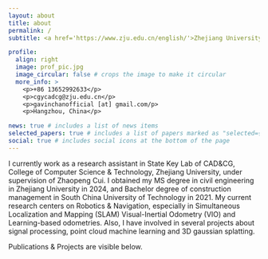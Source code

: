 ```yaml
---
layout: about
title: about
permalink: /
subtitle: <a href='https://www.zju.edu.cn/english/'>Zhejiang University</a>, College of Computer Science and Technology.

profile:
  align: right
  image: prof_pic.jpg
  image_circular: false # crops the image to make it circular
  more_info: >
    <p>+86 13652992633</p>
    <p>cgycadcg@zju.edu.cn</p>
    <p>gavinchanofficial [at] gmail.com/p>
    <p>Hangzhou, China</p>

news: true # includes a list of news items
selected_papers: true # includes a list of papers marked as "selected={true}"
social: true # includes social icons at the bottom of the page
---
```


I currently work as a research assistant in State Key Lab of CAD&CG, College of Computer Science & Technology, Zhejiang University, under supervision of Zhaopeng Cui. I obtained my MS degree in civil engineering in Zhejiang University in 2024, and Bachelor degree of construction management in South China University of Technology in 2021.
My current research centers on Robotics & Navigation, especially in Simultaneous Localization and Mapping (SLAM) Visual-Inertial Odometry (VIO) and Learning-based odometries. Also, I have involved in several projects about signal processing, point cloud machine learning and 3D gaussian splatting.

Publications & Projects are visible below.

<!-- Write your biography here. Tell the world about yourself. Link to your favorite [subreddit](http://reddit.com). You can put a picture in, too. The code is already in, just name your picture `prof_pic.jpg` and put it in the `img/` folder.

Put your address / P.O. box / other info right below your picture. You can also disable any of these elements by editing `profile` property of the YAML header of your `_pages/about.md`. Edit `_bibliography/papers.bib` and Jekyll will render your [publications page](/al-folio/publications/) automatically.

Link to your social media connections, too. This theme is set up to use [Font Awesome icons](https://fontawesome.com/) and [Academicons](https://jpswalsh.github.io/academicons/), like the ones below. Add your Facebook, Twitter, LinkedIn, Google Scholar, or just disable all of them. -->
